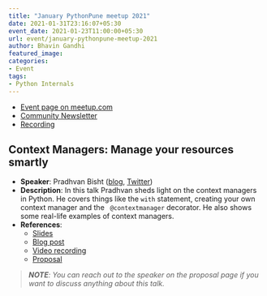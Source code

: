 ```yaml
---
title: "January PythonPune meetup 2021"
date: 2021-01-31T23:16:07+05:30
event_date: 2021-01-23T11:00:00+05:30
url: event/january-pythonpune-meetup-2021
author: Bhavin Gandhi
featured_image:
categories:
- Event
tags:
- Python Internals
---
```


  * [Event page on meetup.com](https://www.meetup.com/PythonPune/events/275599702/)
  * [Community Newsletter](./community_news.md)
  * [Recording](https://youtu.be/cEYwfeAXGwQ)

## Context Managers: Manage your resources smartly
  * **Speaker**: Pradhvan Bisht ([blog](https://pradhvanbisht.in),
    [Twitter](https://twitter.com/BishtPradhvan))
  * **Description**: In this talk Pradhvan sheds light on the context
    managers in Python. He covers things like the `with` statement,
    creating your own context manager and the ` @contextmanager`
    decorator. He also shows some real-life examples of context
    managers.
  * **References**:
    * [Slides](http://bit.ly/ContextManagersSlides)
    * [Blog post](https://pradhvan.scrollstack.com/post/2771/Context-Managers-in-Python)
    * [Video recording](https://youtu.be/6x1AoF8yq8o)
    * [Proposal](https://github.com/pythonpune/meetup-talks/issues/139)

> ***NOTE**: You can reach out to the speaker on the proposal page if
> you want to discuss anything about this talk.*
